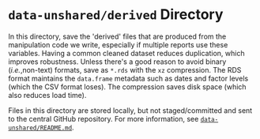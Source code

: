 `data-unshared/derived` Directory
=========

In this directory, save the 'derived' files that are produced from the manipulation code we write, especially if multiple reports use these variables.  Having a common cleaned dataset reduces duplication, which improves robustness.  Unless there's a good reason to avoid binary (*i.e.*,non-text) formats, save as `*.rds` with the `xz` compression.  The RDS format maintains the `data.frame` metadata such as dates and factor levels (which the CSV format loses).  The compression saves disk space (which also reduces load time).

Files in this directory are stored locally, but not staged/committed and sent to the central GitHub repository.  For more information, see [`data-unshared/README.md`](../../data-unshared/README.md).
